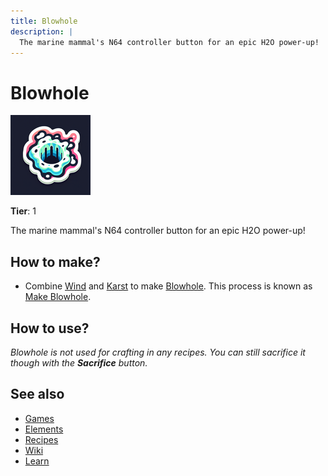 ```yaml
---
title: Blowhole
description: |
  The marine mammal's N64 controller button for an epic H2O power-up!
---
```

# Blowhole

![](../images/item.blowhole.png)

**Tier**: 1

The marine mammal's N64 controller button for an epic H2O power-up!

## How to make?

* Combine [Wind](/wiki/elements/wind) and [Karst](/wiki/elements/karst) to make [Blowhole](/wiki/elements/blowhole). This process is known as [Make Blowhole](/wiki/recipes/make-blowhole).

## How to use?

_Blowhole is not used for crafting in any recipes. You can still sacrifice it though with the **Sacrifice** button._

## See also

* [Games](/wiki/games)
* [Elements](/wiki/elements)
* [Recipes](/wiki/recipes)
* [Wiki](/wiki/index)
* [Learn](/learn/index)